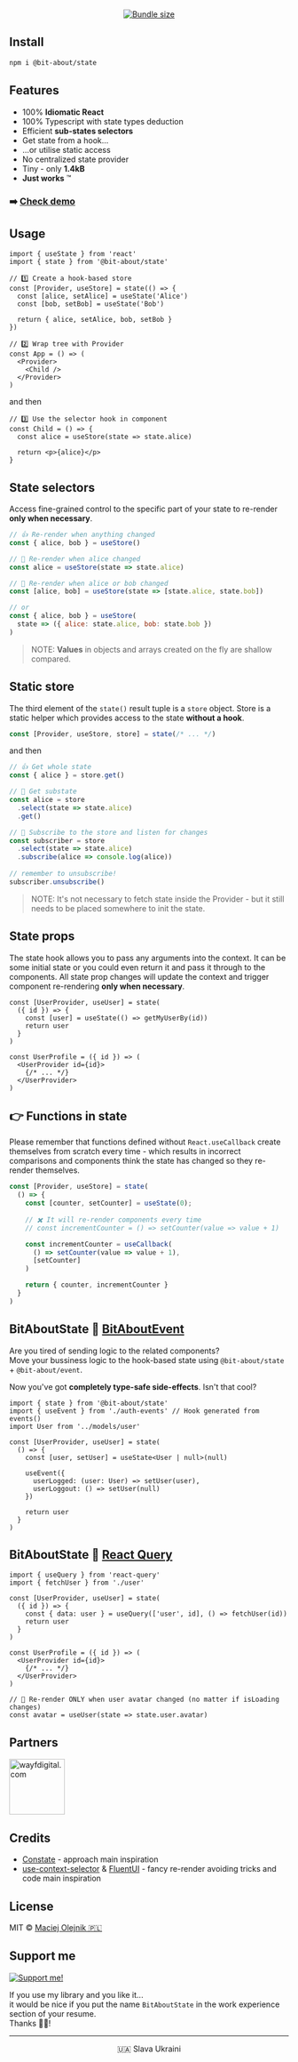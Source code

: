 <p align="center">
<img alt="" src="https://user-images.githubusercontent.com/1496580/162103874-f2fbde4b-f985-4c33-ac38-9d5d3b4ee37e.png" /><br/><br/>
<a href="https://www.npmjs.com/package/@bit-about/state"><img alt="" src="https://img.shields.io/npm/v/@bit-about/state.svg" /></a>
<a href="https://bundlephobia.com/package/@bit-about/state"><img alt="Bundle size" src="https://img.shields.io/bundlephobia/minzip/@bit-about/state?label=size" /></a>
<a href="https://codecov.io/gh/bit-about/state"><img alt="" src="https://img.shields.io/codecov/c/github/bit-about/state?token=BuGi92VqnL" /></a>
</p>

## Install

```bash
npm i @bit-about/state
```

## Features

- 100% **Idiomatic React**
- 100% Typescript with state types deduction
- Efficient **sub-states selectors**
- Get state from a hook...
- ...or utilise static access
- No centralized state provider
- Tiny - only **1.4kB**
- **Just works** ™

### ➡️ [Check demo](https://bit-about.github.io/state/)

## Usage

```tsx
import { useState } from 'react'
import { state } from '@bit-about/state'

// 1️⃣ Create a hook-based store
const [Provider, useStore] = state(() => {
  const [alice, setAlice] = useState('Alice')
  const [bob, setBob] = useState('Bob')
  
  return { alice, setAlice, bob, setBob }
})

// 2️⃣ Wrap tree with Provider
const App = () => (
  <Provider>
    <Child />
  </Provider>
)
```

and then
```tsx
// 3️⃣ Use the selector hook in component
const Child = () => {
  const alice = useStore(state => state.alice)
  
  return <p>{alice}</p>
}
```

## State selectors

Access fine-grained control to the specific part of your state to re-render **only when necessary**.

```jsx
// 👍 Re-render when anything changed
const { alice, bob } = useStore()

// 💪 Re-render when alice changed
const alice = useStore(state => state.alice)

// 🤌 Re-render when alice or bob changed
const [alice, bob] = useStore(state => [state.alice, state.bob])

// or
const { alice, bob } = useStore( 
  state => ({ alice: state.alice, bob: state.bob }) 
)
```

> NOTE: **Values** in objects and arrays created on the fly are shallow compared.

## Static store

The third element of the `state()` result tuple is a `store` object. Store is a static helper which provides access to the state **without a hook**.

```jsx
const [Provider, useStore, store] = state(/* ... */)
```

and then
```jsx
// 👍 Get whole state
const { alice } = store.get()

// 💪 Get substate
const alice = store
  .select(state => state.alice)
  .get()

// 🤌 Subscribe to the store and listen for changes
const subscriber = store
  .select(state => state.alice)
  .subscribe(alice => console.log(alice))
  
// remember to unsubscribe!
subscriber.unsubscribe()
```

> NOTE: It's not necessary to fetch state inside the Provider - but it still needs to be placed somewhere to init the state.

## State props

The state hook allows you to pass any arguments into the context. It can be some initial state or you could even return it and pass it through to the components. All state prop changes will update the context and trigger component re-rendering **only when necessary**.

```tsx
const [UserProvider, useUser] = state(
  ({ id }) => {
    const [user] = useState(() => getMyUserBy(id))
    return user
  }
)

const UserProfile = ({ id }) => (
  <UserProvider id={id}>
    {/* ... */}
  </UserProvider>
)
```

## 👉 Functions in state

Please remember that functions defined without `React.useCallback` create themselves from scratch every time - which results in incorrect comparisons and components think the state has changed so they re-render themselves.

```jsx
const [Provider, useStore] = state(
  () => {
    const [counter, setCounter] = useState(0);
   
    // ✖️ It will re-render components every time
    // const incrementCounter = () => setCounter(value => value + 1)

    const incrementCounter = useCallback(
      () => setCounter(value => value + 1),
      [setCounter]
    )

    return { counter, incrementCounter }
  }
)
```

## BitAboutState 💛 [BitAboutEvent](https://github.com/bit-about/event)

Are you tired of sending logic to the related components?<br />
Move your bussiness logic to the hook-based state using `@bit-about/state` + `@bit-about/event`.<br />

Now you've got **completely type-safe side-effects**. Isn't that cool?

```tsx
import { state } from '@bit-about/state'
import { useEvent } from './auth-events' // Hook generated from events()
import User from '../models/user'

const [UserProvider, useUser] = state(
  () => {
    const [user, setUser] = useState<User | null>(null)
    
    useEvent({
      userLogged: (user: User) => setUser(user),
      userLoggout: () => setUser(null)
    })
    
    return user
  }
)
```

## BitAboutState 💛 [React Query](https://github.com/tannerlinsley/react-query)

```tsx
import { useQuery } from 'react-query'
import { fetchUser } from './user'

const [UserProvider, useUser] = state(
  ({ id }) => {
    const { data: user } = useQuery(['user', id], () => fetchUser(id))
    return user
  }
)

const UserProfile = ({ id }) => (
  <UserProvider id={id}>
    {/* ... */}
  </UserProvider>
)

// 🧠 Re-render ONLY when user avatar changed (no matter if isLoading changes)
const avatar = useUser(state => state.user.avatar)
```

## Partners  
<a href="https://www.wayfdigital.com/"><img alt="wayfdigital.com" width="100" height="100" src="https://user-images.githubusercontent.com/1496580/161037415-0503f763-a60b-4d40-af9f-95d1304fa486.png"/></a>

## Credits
- [Constate](https://github.com/diegohaz/constate) - approach main inspiration
- [use-context-selector](https://github.com/dai-shi/use-context-selector) & [FluentUI](https://github.com/microsoft/fluentui) - fancy re-render avoiding tricks and code main inspiration

## License
MIT © [Maciej Olejnik 🇵🇱](https://github.com/macoley)

## Support me 

<a href="https://github.com/sponsors/macoley"><img alt="Support me!" src="https://img.shields.io/badge/github.com-Support%20me!-green"/></a>

If you use my library and you like it...<br />
it would be nice if you put the name `BitAboutState` in the work experience section of your resume.<br />
Thanks 🙇🏻! 


---
<p align="center">🇺🇦 Slava Ukraini</p>
